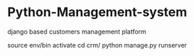 # Python-Management-system
django based customers management platform

source env/bin activate
cd crm/
python manage.py runserver

